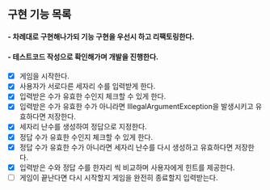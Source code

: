 ## 구현 기능 목록
#### - 차례대로 구현해나가되 기능 구현을 우선시 하고 리팩토링한다.
#### - 테스트코드 작성으로 확인해가며 개발을 진행한다.
- [x] 게임을 시작한다.
- [x] 사용자가 서로다른 세자리 수를 입력받게 한다. 
- [x] 입력받은 수가 유효한 수인지 체크할 수 있게 한다.
- [x] 입력받은 수가 유효한 수가 아니라면 IllegalArgumentException을 발생시키고 유효하다면 저장한다.
- [x] 세자리 난수를 생성하여 정답으로 지정한다.
- [x] 정답 수가 유효한 수인지 체크할 수 있게 한다. 
- [x] 정답 수가 유효한 수가 아니라면 세자리 난수를 다시 생성하고 유효하다면 저장한다.
- [x] 입력받은 수와 정답 수를 한자리 씩 비교하며 사용자에게 힌트를 제공한다. 
- [ ] 게임이 끝난다면 다시 시작할지 게임을 완전히 종료할지 입력받는다.
